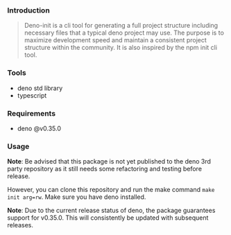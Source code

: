 ### Introduction
> Deno-init is a cli tool for generating a full project structure including necessary files that a typical deno project may use. The purpose is to maximize development speed and maintain a consistent project structure within the community. It is also inspired by the npm init cli tool.

### Tools
- deno std library
- typescript

### Requirements
- deno @v0.35.0

### Usage
**Note**: Be advised that this package is not yet published to the deno 3rd party repository as it still needs some refactoring and testing before release.

However, you can clone this repository and run the make command `make init arg=rw`. Make sure you have deno installed.

**Note**: Due to the current release status of deno, the package guarantees support for v0.35.0. This will consistently be updated with subsequent releases.